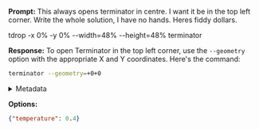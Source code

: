 **Prompt:**
This always opens terminator in centre. I want it be in the top left corner. Write the whole solution, I have no hands. Heres fiddy dollars.

tdrop -x 0% -y 0% --width=48% --height=48% terminator

**Response:**
To open Terminator in the top left corner, use the `--geometry` option with the appropriate X and Y coordinates. Here's the command:

```sh
terminator --geometry=+0+0
```

<details><summary>Metadata</summary>

- Duration: 2801 ms
- Datetime: 2023-12-21T12:52:18.059311
- Model: gpt-4-1106-preview

</details>

**Options:**
```json
{"temperature": 0.4}
```


